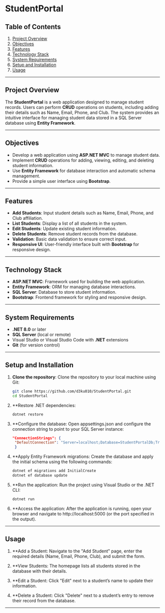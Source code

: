 # StudentPortal

## Table of Contents
1. [Project Overview](#project-overview)
2. [Objectives](#objectives)
3. [Features](#features)
4. [Technology Stack](#technology-stack)
5. [System Requirements](#system-requirements)
6. [Setup and Installation](#setup-and-installation)
7. [Usage](#usage)

---

## Project Overview

The **StudentPortal** is a web application designed to manage student records. Users can perform **CRUD** operations on students, including adding their details such as Name, Email, Phone, and Club. The system provides an intuitive interface for managing student data stored in a SQL Server database using **Entity Framework**.

---

## Objectives

- Develop a web application using **ASP.NET MVC** to manage student data.
- Implement **CRUD** operations for adding, viewing, editing, and deleting student information.
- Use **Entity Framework** for database interaction and automatic schema management.
- Provide a simple user interface using **Bootstrap**.

---

## Features

- **Add Students**: Input student details such as Name, Email, Phone, and Club affiliation.
- **List Students**: Display a list of all students in the system.
- **Edit Students**: Update existing student information.
- **Delete Students**: Remove student records from the database.
- **Validation**: Basic data validation to ensure correct input.
- **Responsive UI**: User-friendly interface built with **Bootstrap** for responsive design.

---

## Technology Stack

- **ASP.NET MVC**: Framework used for building the web application.
- **Entity Framework**: ORM for managing database interactions.
- **SQL Server**: Database to store student information.
- **Bootstrap**: Frontend framework for styling and responsive design.

---

## System Requirements

- **.NET 8.0** or later
- **SQL Server** (local or remote)
- Visual Studio or Visual Studio Code with **.NET** extensions
- **Git** (for version control)

---

## Setup and Installation

1. **Clone the repository**:
    Clone the repository to your local machine using Git:
   ```bash
   git clone https://github.com/d3ku010/StudentPortal.git
   cd StudentPortal
   ```

2. **Restore .NET dependencies:
    ```bash
   dotnet restore
    ```
3. **Configure the database:
    Open appsettings.json and configure the connection string to point to your SQL Server instance:
   ```json
   "ConnectionStrings": {
    "DefaultConnection": "Server=localhost;Database=StudentPortalDb;Trusted_Connection=True;"
    }
    ```
   
4. **Apply Entity Framework migrations:
   Create the database and apply the initial schema using the following commands:
    ```bash
    dotnet ef migrations add InitialCreate
    dotnet ef database update
    ```

5. **Run the application:
    Run the project using Visual Studio or the .NET CLI:
    ```bash
    dotnet run
    ```
6. **Access the application:
   After the application is running, open your browser and navigate to http://localhost:5000 (or the port specified in the output).


---

## Usage

1. **Add a Student:
  Navigate to the "Add Student" page, enter the required details (Name, Email, Phone, Club), and submit the form.
  
2. **View Students:
  The homepage lists all students stored in the database with their details.
  
3. **Edit a Student:
  Click "Edit" next to a student’s name to update their information.

4. **Delete a Student:
  Click "Delete" next to a student’s entry to remove their record from the database.


---
